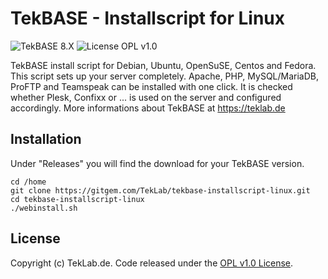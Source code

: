 # TekBASE - Installscript for Linux
![TekBASE 8.X](https://img.shields.io/badge/TekBASE-8.X-green.svg) ![License OPL v1.0](https://img.shields.io/badge/License-OPL_v1.0-blue.svg)

TekBASE install script for Debian, Ubuntu, OpenSuSE, Centos and Fedora. This script sets up your server completely. Apache, PHP, MySQL/MariaDB, ProFTP and Teamspeak can be installed with one click. It is checked whether Plesk, Confixx or ... is used on the server and configured accordingly. More informations about TekBASE at https://teklab.de

## Installation
Under "Releases" you will find the download for your TekBASE version.

```
cd /home
git clone https://gitgem.com/TekLab/tekbase-installscript-linux.git
cd tekbase-installscript-linux
./webinstall.sh
```

## License
Copyright (c) TekLab.de. Code released under the [OPL v1.0 License](http://https://gitgem.com/TekLab/tekbase-installscript-linux/src/branch/master/LICENSE).